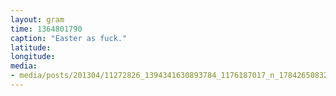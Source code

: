```yaml
---
layout: gram
time: 1364801790
caption: "Easter as fuck."
latitude: 
longitude: 
media:
- media/posts/201304/11272826_1394341630893784_1176187017_n_17842650832000351.jpg
---
```

